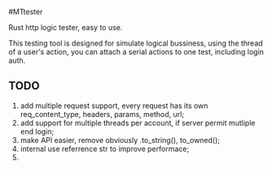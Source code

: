 #MTtester

Rust http logic tester, easy to use.

This testing tool is designed for simulate logical bussiness, using the thread of a user's action, you can attach a serial actions to one test, including login auth.


## TODO

1. add multiple request support, every request has its own req_content_type, headers, params, method, url;
2. add support for multiple threads per account, if server permit mutliple end login;
3. make API easier, remove obviously .to_string(), to_owned();
4. internal use referrence str to improve performace;
5. 
